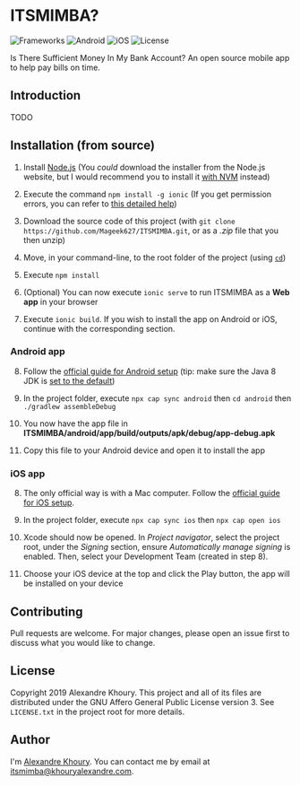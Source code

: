 # ITSMIMBA?

![Frameworks](https://img.shields.io/badge/frameworks-ionic%20+%20angular%20+%20capacitor-blue)
![Android](https://img.shields.io/badge/android-green)
![iOS](https://img.shields.io/badge/iOS-lightgrey)
![License](https://img.shields.io/badge/license-AGPLv3-red)

Is There Sufficient Money In My Bank Account? An open source mobile app to help pay bills on time.

## Introduction

TODO

## Installation (from source)

1) Install [Node.js](https://nodejs.org/) (You *could* download the installer from the Node.js website, but I would recommend you to install it [with NVM](https://github.com/nvm-sh/nvm) instead)

2) Execute the command `npm install -g ionic` (If you get permission errors, you can refer to [this detailed help](https://ionicframework.com/docs/faq/tips#resolving-permission-errors))

3) Download the source code of this project (with `git clone https://github.com/Mageek627/ITSMIMBA.git`, or as a *.zip* file that you then unzip)

4) Move, in your command-line, to the root folder of the project (using [`cd`](https://en.wikipedia.org/wiki/Cd_(command)))

5) Execute `npm install`

6) (Optional) You can now execute `ionic serve` to run ITSMIMBA as a **Web app** in your browser

7) Execute `ionic build`. If you wish to install the app on Android or iOS, continue with the corresponding section.

### Android app

8) Follow the [official guide for Android setup](https://ionicframework.com/docs/installation/android) (tip: make sure the Java 8 JDK is [set to the default](https://stackoverflow.com/questions/21964709/how-to-set-or-change-the-default-java-jdk-version-on-os-x/24657630#24657630))

9) In the project folder, execute `npx cap sync android` then `cd android` then `./gradlew assembleDebug`

10) You now have the app file in **ITSMIMBA/android/app/build/outputs/apk/debug/app-debug.apk**

11) Copy this file to your Android device and open it to install the app

### iOS app

8) The only official way is with a Mac computer. Follow the [official guide for iOS setup](https://ionicframework.com/docs/installation/ios).

9) In the project folder, execute `npx cap sync ios` then `npx cap open ios`

10) Xcode should now be opened. In *Project navigator*, select the project root, under the *Signing* section, ensure *Automatically manage signing* is enabled. Then, select your Development Team (created in step 8).

11) Choose your iOS device at the top and click the Play button, the app will be installed on your device

## Contributing

Pull requests are welcome. For major changes, please open an issue first to discuss what you would like to change.

## License

Copyright 2019 Alexandre Khoury. This project and all of its files are distributed under the GNU Affero General Public License version 3. See `LICENSE.txt` in the project root for more details.

## Author

I'm [Alexandre Khoury](https://www.linkedin.com/in/alexandre-khoury). You can contact me by email at [itsmimba@khouryalexandre.com](mailto:itsmimba@khouryalexandre.com).
